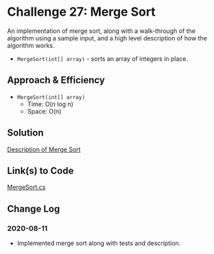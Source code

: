 # Challenge 27: Merge Sort

An implementation of merge sort, along with a walk-through of the algorithm using a sample input, and a high level description of how the algorithm works.

- `MergeSort(int[] array)` - sorts an array of integers in place.

## Approach & Efficiency

- `MergeSort(int[] array)`
    - Time: O(n log n)
    - Space: O(n)

## Solution

[Description of Merge Sort](Blog.md)

## Link(s) to Code

[MergeSort.cs](MergeSort/MergeSortClass.cs)

## Change Log

### 2020-08-11
- Implemented merge sort along with tests and description.